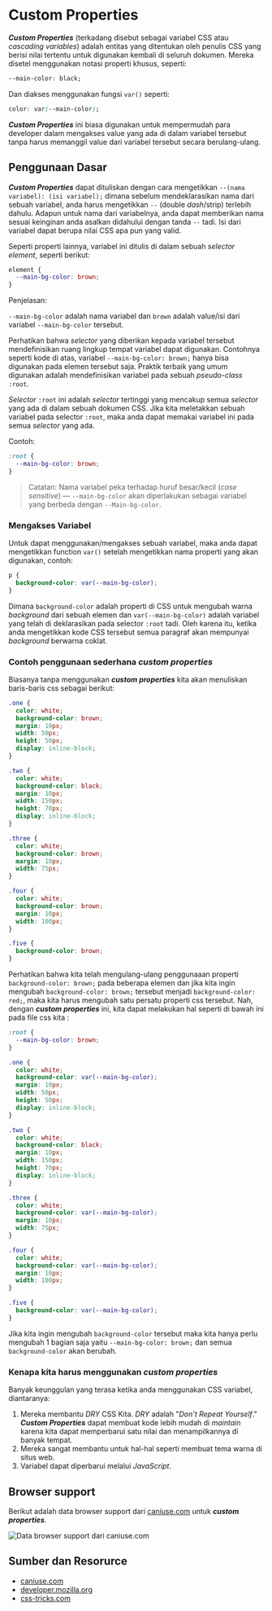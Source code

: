 # Custom Properties

***Custom Properties*** (terkadang disebut sebagai variabel CSS atau *cascading variables*) adalah entitas yang ditentukan oleh penulis CSS yang berisi nilai tertentu untuk digunakan kembali di seluruh dokumen. Mereka disetel menggunakan notasi properti khusus, seperti:

```css
--main-color: black;
```

Dan diakses menggunakan fungsi `var()` seperti:

```css
color: var(--main-color);
```

***Custom Properties*** ini biasa digunakan untuk mempermudah para developer dalam mengakses value yang ada di dalam variabel tersebut tanpa harus memanggil value dari variabel tersebut secara berulang-ulang.

## Penggunaan Dasar

***Custom Properties*** dapat dituliskan dengan cara mengetikkan `--(nama variabel): (isi variabel);` dimana sebelum mendeklarasikan nama dari sebuah variabel, anda harus mengetikkan `--` (double *dash*/strip) terlebih dahulu. Adapun untuk nama dari variabelnya, anda dapat memberikan nama sesuai keinginan anda asalkan didahului dengan tanda `--` tadi. Isi dari variabel dapat berupa nilai CSS apa pun yang valid.

Seperti properti lainnya, variabel ini ditulis di dalam sebuah *selector element*, seperti berikut:

```css
element {
  --main-bg-color: brown;
}
```

Penjelasan:

`--main-bg-color` adalah nama variabel dan `brown` adalah value/isi dari variabel `--main-bg-color` tersebut.

Perhatikan bahwa *selector* yang diberikan kepada variabel tersebut mendefinisikan ruang lingkup tempat variabel dapat digunakan. Contohnya seperti kode di atas, variabel `--main-bg-color: brown;` hanya bisa digunakan pada elemen tersebut saja. Praktik terbaik yang umum digunakan adalah mendefinisikan variabel pada sebuah *pseudo-class*  `:root`.

*Selector* `:root` ini adalah *selector* tertinggi yang mencakup semua *selector* yang ada di dalam sebuah dokumen CSS. Jika kita meletakkan sebuah variabel pada selector `:root`, maka anda dapat memakai variabel ini pada semua *selector* yang ada.

Contoh:

```css
:root {
  --main-bg-color: brown;
}
```

> Catatan: Nama variabel peka terhadap huruf besar/kecil (*case sensitive*) — `--main-bg-color` akan diperlakukan sebagai variabel yang berbeda dengan `--Main-bg-color`.

### Mengakses Variabel

Untuk dapat menggunakan/mengakses sebuah variabel, maka anda dapat mengetikkan function `var()` setelah mengetikkan nama properti yang akan digunakan, contoh:

```css
p {
  background-color: var(--main-bg-color);
}
```

Dimana `background-color` adalah properti di CSS untuk mengubah warna *background* dari sebuah elemen dan `var(--main-bg-color)` adalah variabel yang telah di deklarasikan pada selector `:root` tadi. Oleh karena itu, ketika anda mengetikkan kode CSS tersebut semua paragraf akan mempunyai *background* berwarna coklat.

### Contoh penggunaan sederhana ***custom properties***

Biasanya tanpa menggunakan ***custom properties*** kita akan menuliskan baris-baris css sebagai berikut:

```css
.one {
  color: white;
  background-color: brown;
  margin: 10px;
  width: 50px;
  height: 50px;
  display: inline-block;
}

.two {
  color: white;
  background-color: black;
  margin: 10px;
  width: 150px;
  height: 70px;
  display: inline-block;
}

.three {
  color: white;
  background-color: brown;
  margin: 10px;
  width: 75px;
}

.four {
  color: white;
  background-color: brown;
  margin: 10px;
  width: 100px;
}

.five {
  background-color: brown;
}
```

Perhatikan bahwa kita telah mengulang-ulang penggunaaan properti `background-color: brown;` pada beberapa elemen dan jika kita ingin mengubah `background-color: brown;` tersebut menjadi `background-color: red;`, maka kita harus mengubah satu persatu properti css tersebut. Nah, dengan ***custom properties*** ini, kita dapat melakukan hal seperti di bawah ini pada file css kita :

```css
:root {
  --main-bg-color: brown;
}

.one {
  color: white;
  background-color: var(--main-bg-color);
  margin: 10px;
  width: 50px;
  height: 50px;
  display: inline-block;
}

.two {
  color: white;
  background-color: black;
  margin: 10px;
  width: 150px;
  height: 70px;
  display: inline-block;
}

.three {
  color: white;
  background-color: var(--main-bg-color);
  margin: 10px;
  width: 75px;
}

.four {
  color: white;
  background-color: var(--main-bg-color);
  margin: 10px;
  width: 100px;
}

.five {
  background-color: var(--main-bg-color);
}
```

Jika kita ingin mengubah `background-color` tersebut maka kita hanya perlu mengubah 1 bagian saja yaitu `--main-bg-color: brown;` dan semua `background-color` akan berubah.

### Kenapa kita harus menggunakan ***custom properties***

Banyak keunggulan yang terasa ketika anda menggunakan CSS variabel, diantaranya:

 1. Mereka membantu *DRY* CSS Kita. *DRY* adalah "*Don’t Repeat Yourself*." ***Custom Properties*** dapat membuat kode lebih mudah di *maintain* karena kita dapat memperbarui satu nilai dan menampilkannya di banyak tempat.
 2. Mereka sangat membantu untuk hal-hal seperti membuat tema warna di situs web.
 3. Variabel dapat diperbarui melalui *JavaScript*.

## Browser support

Berikut adalah data browser support dari [caniuse.com](caniuse.com) untuk ***custom properties***.

![Data browser support dari caniuse.com](https://res.cloudinary.com/ireaderinokun/image/upload/v1633265298932/caniuse-embed/all/CSS-Variables.webp)

## Sumber dan Resorurce

- [caniuse.com](https://caniuse.com/)
- [developer.mozilla.org](https://developer.mozilla.org/)
- [css-tricks.com](https://css-tricks.com/)
